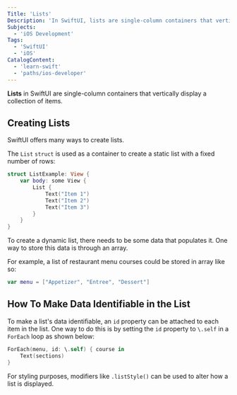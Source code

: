 ```yaml
---
Title: 'Lists'
Description: 'In SwiftUI, lists are single-column containers that vertically display a collection of items.'
Subjects:  
  - 'iOS Development'
Tags:
  - 'SwiftUI'
  - 'iOS'
CatalogContent: 
  - 'learn-swift'
  - 'paths/ios-developer'
---
```


**Lists** in SwiftUI are single-column containers that vertically display a collection of items. 

## Creating Lists

SwiftUI offers many ways to create lists.

The `List` `struct` is used as a container to create a static list with a fixed number of rows:

```swift
struct ListExample: View {
    var body: some View {
        List {
            Text("Item 1")
            Text("Item 2")
            Text("Item 3")
        }
    }
}
```

To create a dynamic list, there needs to be some data that populates it. One way to store this data is through an array.

For example, a list of restaurant menu courses could be stored in array like so:

```swift
var menu = ["Appetizer", "Entree", "Dessert"]
```

## How To Make Data Identifiable in the List

To make a list's data identifiable, an `id` property can be attached to each item in the list. One way to do this is by setting the `id` property to `\.self` in a `ForEach` loop as shown below:

```swift
ForEach(menu, id: \.self) { course in
    Text(sections)
}
```

For styling purposes, modifiers like `.listStyle()` can be used to alter how a list is displayed.
